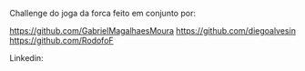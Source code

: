 Challenge do joga da forca feito em conjunto por:

https://github.com/GabrielMagalhaesMoura
https://github.com/diegoalvesin
https://github.com/RodofoF

Linkedin:

